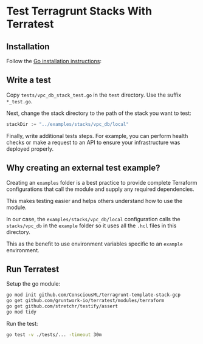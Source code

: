 # Test Terragrunt Stacks With Terratest

## Installation
Follow the [Go installation instructions](https://go.dev/doc/install):

## Write a test
Copy `tests/vpc_db_stack_test.go` in the `test` directory. Use the suffix `*_test.go`.

Next, change the stack directory to the path of the stack you want to test:
```go
stackDir := "../examples/stacks/vpc_db/local"
```

Finally, write additional tests steps. For example, you can perform health checks or make a request to an API to ensure your infrastructure was deployed properly.

## Why creating an external test example?
Creating an `examples` folder is a best practice to provide complete Terraform configurations that call the module and supply any required dependencies.

This makes testing easier and helps others understand how to use the module.

In our case, the `examples/stacks/vpc_db/local` configuration calls the `stacks/vpc_db` in the `example` folder so it uses all the `.hcl` files in this directory.

This as the benefit to use environment variables specific to an `example` environment.

## Run Terratest
Setup the go module:
```bash
go mod init github.com/ConsciousML/terragrunt-template-stack-gcp
go get github.com/gruntwork-io/terratest/modules/terraform
go get github.com/stretchr/testify/assert
go mod tidy
```

Run the test:
```bash
go test -v ./tests/... -timeout 30m
```